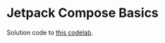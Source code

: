 # Jetpack Compose Basics

Solution code to [this codelab](https://developer.android.com/codelabs/jetpack-compose-basics).
